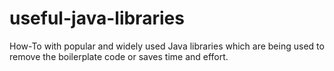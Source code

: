 # useful-java-libraries

How-To with popular and widely used Java libraries which are being used to remove the boilerplate code or saves time and
effort.
